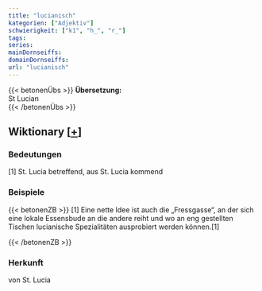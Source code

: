 ```yaml
---
title: "lucianisch"
kategorien: ["Adjektiv"]
schwierigkeit: ["k1", "h_", "r_"]
tags:
series:
mainDornseiffs:
domainDornseiffs:
url: "lucianisch"
---
```


{{< betonenÜbs >}}
**Übersetzung:**  
St Lucian  
{{< /betonenÜbs >}}

## Wiktionary [[+](https://de.wiktionary.org/wiki/lucianisch)]

### Bedeutungen
[1] St. Lucia betreffend, aus St. Lucia kommend  

### Beispiele
{{< betonenZB >}}
[1] Eine nette Idee ist auch die „Fressgasse“, an der sich eine lokale Essensbude an die andere reiht und wo an eng gestellten Tischen lucianische Spezialitäten ausprobiert werden können.[1]  

{{< /betonenZB >}}
### Herkunft
von St. Lucia  


